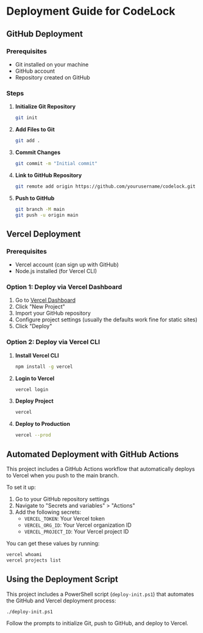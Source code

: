 # Deployment Guide for CodeLock

## GitHub Deployment

### Prerequisites
- Git installed on your machine
- GitHub account
- Repository created on GitHub

### Steps

1. **Initialize Git Repository**
   ```bash
   git init
   ```

2. **Add Files to Git**
   ```bash
   git add .
   ```

3. **Commit Changes**
   ```bash
   git commit -m "Initial commit"
   ```

4. **Link to GitHub Repository**
   ```bash
   git remote add origin https://github.com/yourusername/codelock.git
   ```

5. **Push to GitHub**
   ```bash
   git branch -M main
   git push -u origin main
   ```

## Vercel Deployment

### Prerequisites
- Vercel account (can sign up with GitHub)
- Node.js installed (for Vercel CLI)

### Option 1: Deploy via Vercel Dashboard

1. Go to [Vercel Dashboard](https://vercel.com/dashboard)
2. Click "New Project"
3. Import your GitHub repository
4. Configure project settings (usually the defaults work fine for static sites)
5. Click "Deploy"

### Option 2: Deploy via Vercel CLI

1. **Install Vercel CLI**
   ```bash
   npm install -g vercel
   ```

2. **Login to Vercel**
   ```bash
   vercel login
   ```

3. **Deploy Project**
   ```bash
   vercel
   ```

4. **Deploy to Production**
   ```bash
   vercel --prod
   ```

## Automated Deployment with GitHub Actions

This project includes a GitHub Actions workflow that automatically deploys to Vercel when you push to the main branch.

To set it up:

1. Go to your GitHub repository settings
2. Navigate to "Secrets and variables" > "Actions"
3. Add the following secrets:
   - `VERCEL_TOKEN`: Your Vercel token
   - `VERCEL_ORG_ID`: Your Vercel organization ID
   - `VERCEL_PROJECT_ID`: Your Vercel project ID

You can get these values by running:
```bash
vercel whoami
vercel projects list
```

## Using the Deployment Script

This project includes a PowerShell script (`deploy-init.ps1`) that automates the GitHub and Vercel deployment process:

```bash
./deploy-init.ps1
```

Follow the prompts to initialize Git, push to GitHub, and deploy to Vercel.